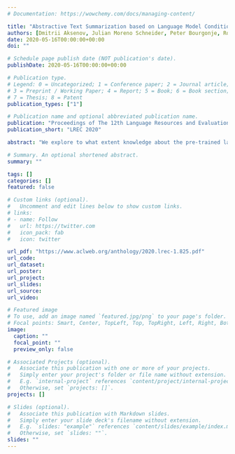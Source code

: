 ```yaml
---
# Documentation: https://wowchemy.com/docs/managing-content/

title: "Abstractive Text Summarization based on Language Model Conditioning and Locality Modeling"
authors: [Dmitrii Aksenov, Julian Moreno Schneider, Peter Bourgonje, Robert Schwarzenberg, Leonhard Hennig, Georg Rehm]
date: 2020-05-16T00:00:00+00:00
doi: ""

# Schedule page publish date (NOT publication's date).
publishDate: 2020-05-16T00:00:00+00:00

# Publication type.
# Legend: 0 = Uncategorized; 1 = Conference paper; 2 = Journal article;
# 3 = Preprint / Working Paper; 4 = Report; 5 = Book; 6 = Book section;
# 7 = Thesis; 8 = Patent
publication_types: ["1"]

# Publication name and optional abbreviated publication name.
publication: "Proceedings of The 12th Language Resources and Evaluation Conference, LREC 2020, Marseille, France, May 11-16, 2020"
publication_short: "LREC 2020"

abstract: "We explore to what extent knowledge about the pre-trained language model that is used is beneficial for the task of abstractive summarization. To this end, we experiment with conditioning the encoder and decoder of a Transformer-based neural model on the BERT language model. In addition, we propose a new method of BERT-windowing, which allows chunk-wise processing of texts longer than the BERT window size. We also explore how locality modeling, i.e., the explicit restriction of calculations to the local context, can affect the summarization ability of the Transformer. This is done by introducing 2-dimensional convolutional self-attention into the first layers of the encoder. The results of our models are compared to a baseline and the state-of-the-art models on the CNN/Daily Mail dataset. We additionally train our model on the SwissText dataset to demonstrate usability on German. Both models outperform the baseline in ROUGE scores on two datasets and show its superiority in a manual qualitative analysis."

# Summary. An optional shortened abstract.
summary: ""

tags: []
categories: []
featured: false

# Custom links (optional).
#   Uncomment and edit lines below to show custom links.
# links:
# - name: Follow
#   url: https://twitter.com
#   icon_pack: fab
#   icon: twitter

url_pdf: "https://www.aclweb.org/anthology/2020.lrec-1.825.pdf"
url_code:
url_dataset:
url_poster:
url_project:
url_slides:
url_source:
url_video:

# Featured image
# To use, add an image named `featured.jpg/png` to your page's folder. 
# Focal points: Smart, Center, TopLeft, Top, TopRight, Left, Right, BottomLeft, Bottom, BottomRight.
image:
  caption: ""
  focal_point: ""
  preview_only: false

# Associated Projects (optional).
#   Associate this publication with one or more of your projects.
#   Simply enter your project's folder or file name without extension.
#   E.g. `internal-project` references `content/project/internal-project/index.md`.
#   Otherwise, set `projects: []`.
projects: []

# Slides (optional).
#   Associate this publication with Markdown slides.
#   Simply enter your slide deck's filename without extension.
#   E.g. `slides: "example"` references `content/slides/example/index.md`.
#   Otherwise, set `slides: ""`.
slides: ""
---
```

